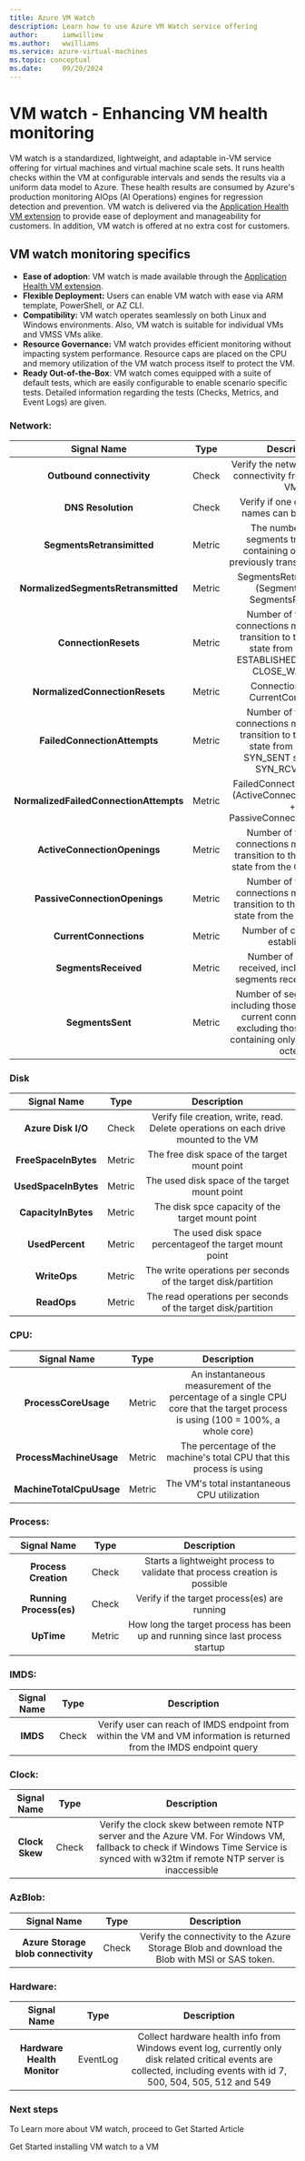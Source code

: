 ```yaml
---
title: Azure VM Watch
description: Learn how to use Azure VM Watch service offering
author:      iamwilliew 
ms.author:   wwilliams
ms.service: azure-virtual-machines
ms.topic: conceptual
ms.date:     09/20/2024
---
```


# VM watch - Enhancing VM health monitoring

VM watch is a standardized, lightweight, and adaptable in-VM service offering for virtual machines and virtual machine scale sets. It runs health checks within the VM at configurable intervals and sends the results via a uniform data model to Azure. These health results are consumed by Azure's production monitoring AIOps (AI Operations) engines for regression detection and prevention. VM watch is delivered via the [Application Health VM extension](https://learn.microsoft.com/azure/virtual-machines/extensions/health-extension?tabs=rest-api) to provide ease of deployment and manageability for customers. In addition, VM watch is offered at no extra cost for customers. 

## VM watch monitoring specifics

- **Ease of adoption**: VM watch is made available through the [Application Health VM extension](https://learn.microsoft.com/azure/virtual-machines/extensions/health-extension?tabs=rest-api). 
- **Flexible Deployment:** Users can enable VM watch with ease via ARM template, PowerShell, or AZ CLI.
- **Compatibility:** VM watch operates seamlessly on both Linux and Windows environments. Also, VM watch is suitable for individual VMs and VMSS VMs alike.
- **Resource Governance:** VM watch provides efficient monitoring without impacting system performance. Resource caps are placed on the CPU and memory utilization of the VM watch process itself to protect the VM.
- **Ready Out-of-the-Box**: VM watch comes equipped with a suite of default tests, which are easily configurable to enable scenario specific tests. Detailed information regarding the tests (Checks, Metrics, and Event Logs) are given.

### Network:

| **Signal Name** | **Type** | **Description** |
|:---:|:---:|:---:|
| **Outbound connectivity** | Check | Verify the network outbound connectivity from the Azure VM. |
| **DNS Resolution** | Check | Verify if one or more dns names can be resolved. |
| **SegmentsRetransimitted** | Metric | The number of TCP segments transmitted containing one or more previously transmitted octets. |
| **NormalizedSegmentsRetransmitted** | Metric | SegmentsRetransimitted / (SegmentsSent + SegmentsReceived) |
| **ConnectionResets** | Metric | Number of times TCP connections made a direct transition to the CLOSED state from either the ESTABLISHED state or the CLOSE_WAIT state |
| **NormalizedConnectionResets** | Metric | ConnectionResets / CurrentConnections |
| **FailedConnectionAttempts** | Metric | Number of times TCP connections made a direct transition to the CLOSED state from either the SYN_SENT state or the SYN_RCVD state. |
| **NormalizedFailedConnectionAttempts** | Metric | FailedConnectionAttempts / (ActiveConnectionOpenings + PassiveConnectionOpenings) |
| **ActiveConnectionOpenings** | Metric | Number of times TCP connections made a direct transition to the SYN_SENT state from the CLOSED state |
| **PassiveConnectionOpenings** | Metric | Number of times TCP connections made a direct transition to the SYN_RCVD state from the LISTEN state |
| **CurrentConnections** | Metric | Number of connections established |
| **SegmentsReceived** | Metric | Number of segments received, including those segments received in error |
| **SegmentsSent** | Metric | Number of segments sent, including those segments on current connections but excluding those segments containing only retransmitted octets |

 

### Disk

| **Signal Name** | **Type** | **Description** |
|:---:|:---:|:---:|
| **Azure Disk I/O** | Check | Verify file creation, write, read. Delete operations on each drive mounted to the VM |
| **FreeSpaceInBytes** | Metric | The free disk space of the target mount point |
| **UsedSpaceInBytes** | Metric | The used disk space of the target mount point |
| **CapacityInBytes**  | Metric | The disk spce capacity of the target mount point |
| **UsedPercent**      | Metric | The used disk space percentageof the target mount point |
| **WriteOps**         | Metric | The write operations per seconds of the target disk/partition |
| **ReadOps**          | Metric | The read operations per seconds of the target disk/partition | 


### CPU:

| **Signal Name** | **Type** | **Description** |
|:---:|:---:|:---:|
| **ProcessCoreUsage** | Metric | An instantaneous measurement of the percentage of a single CPU core that the target process is using (100 = 100%, a whole core) |
| **ProcessMachineUsage** | Metric | The percentage of the machine's total CPU that this process is using |
| **MachineTotalCpuUsage** | Metric | The VM's total instantaneous CPU utilization |

 

### Process:

| **Signal Name** | **Type** | **Description** |
|:---:|:---:|:---:|
| **Process Creation** | Check | Starts a lightweight process to validate that process creation is possible |
| **Running Process(es)** | Check | Verify if the target process(es) are running |
| **UpTime** | Metric | How long the target process has been up and running since last process startup |

 

### IMDS:

| **Signal Name** | **Type** | **Description** |
|:---:|:---:|:---:|
| **IMDS** | Check | Verify user can reach of IMDS endpoint from within the VM and VM information is returned from the IMDS endpoint query |

 

### Clock:

| **Signal Name** | **Type** | **Description** |
|:---:|:---:|:---:|
| **Clock Skew** | Check | Verify the clock skew between remote NTP server and the Azure VM. For Windows VM, fallback to check if Windows Time Service is synced with w32tm if remote NTP server is inaccessible |

 

### AzBlob:

| **Signal Name** | **Type** | **Description** |
|:---:|:---:|:---:|
| **Azure Storage blob connectivity** | Check | Verify the connectivity to the Azure Storage Blob and download the Blob with MSI or SAS token. |

### Hardware:

| **Signal Name** | **Type** | **Description** |
|:---:|:---:|:---:|
| **Hardware Health Monitor** | EventLog | Collect hardware health info from Windows event log, currently only disk related critical events are collected, including events with id 7, 500, 504, 505, 512 and 549 |

### Next steps

To Learn more about VM watch, proceed to Get Started Article

Get Started installing VM watch to a VM


